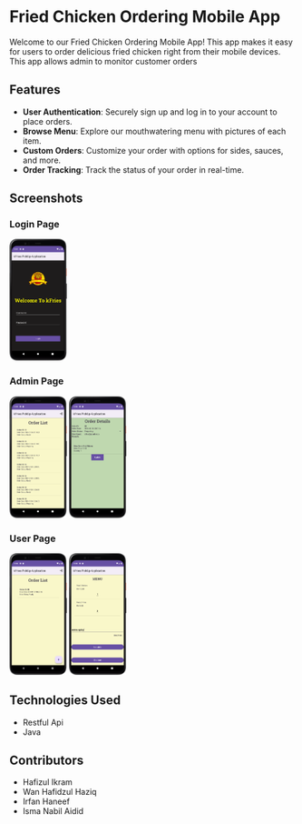 # Fried Chicken Ordering Mobile App

Welcome to our Fried Chicken Ordering Mobile App! This app makes it easy for users to order delicious fried chicken right from their mobile devices. This app allows admin to monitor customer orders

## Features

- **User Authentication**: Securely sign up and log in to your account to place orders.
- **Browse Menu**: Explore our mouthwatering menu with pictures of each item.
- **Custom Orders**: Customize your order with options for sides, sauces, and more.
- **Order Tracking**: Track the status of your order in real-time.


## Screenshots

### Login Page
<img src="screenshot/loginPage.png" alt="Login Screen" width="20%">

### Admin Page
<img src="screenshot/admin_order.png" alt="Admin Order Tracking Page" width="20%"> <img src="screenshot/admin_updateOrder.png" alt="Admin Update Order Page" width="20%">


### User Page
<img src="screenshot/user_order.png" alt="User Order Page" width="20%"> <img src="screenshot/user_addNewOrder.png" alt="User Create Order Page" width="20%">


## Technologies Used

- Restful Api
- Java
  
## Contributors

- Hafizul Ikram 
- Wan Hafidzul Haziq 
- Irfan Haneef
- Isma Nabil Aidid 



